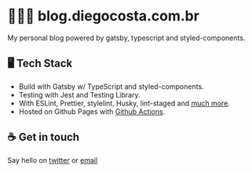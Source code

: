 # 👨🏿‍💻 blog.diegocosta.com.br
My personal blog powered by gatsby, typescript and styled-components.

## 🖥️ Tech Stack
- Build with Gatsby w/ TypeScript and styled-components.
- Testing with Jest and Testing Library.
- With ESLint, Prettier, stylelint, Husky, lint-staged and [much more](package.json).
- Hosted on Github Pages with [Github Actions](.github/workflows/blog.yml).

## :coffee: Get in touch

Say hello on [twitter](https://twitter.com/diegocoxta) or [email](mailto:diego@diegocosta.com.br)

